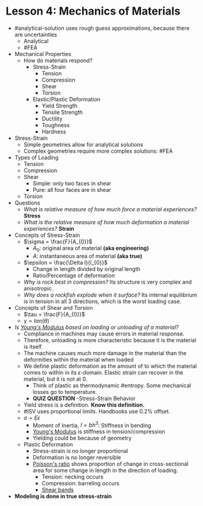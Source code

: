 # Lesson 4: Mechanics of Materials

- #analytical-solution uses rough guess approximations, because there are uncertainties
  - Analytical
  - #FEA
- Mechanical Properties
  - How do materials respond?
    - Stress-Strain
      - Tension
      - Compression
      - Shear
      - Torsion
    - Elastic/Plastic Deformation
      - Yield Strength
      - Tensile Strength
      - Ductility
      - Toughness
      - Hardness
- Stress-Strain
  - Simple geometries allow for analytical solutions
  - Complex geometries require more complex solutions: #FEA
- Types of Loading
  - Tension
  - Compression
  - Shear
    - Simple: only two faces in shear
    - Pure: all four faces are in shear
  - Torsion
- Questions
  - _What is relative measure of how much force a material experiences?_ **Stress**
  - _What is the relative measure of how much deformation a material experiences?_ **Strain**
- Concepts of Stress-Strain
  - $\sigma = \frac{F}{A_{0}}$ 
    - $A_{0}$: original area of material **(aka engineering)**
    - $A$: instantaneous area of material **(aka true)**
  - $\epsilon = \frac{\Delta l}{l_{0}}$
    - Change in length divided by original length
    - Ratio/Percentage of deformation
  - _Why is rock best in compression?_ Its structure is very complex and anisotropic.
  - _Why does a rockfish explode when it surface?_ Its internal equilibrium is in tension in all 3 directions, which is the worst loading case.
- Concepts of Shear and Torsion
  - $\tau = \frac{F}{A_{0}}$
  - $\gamma = tan(\theta)$
- _Is [Young's Modulus](youngs-modulus.md) based on loading or unloading of a material?_
  - Compliance in machines may cause errors in material response.
  - Therefore, unloading is more characteristic because it is the material is itself.
  - The machine causes much more damage in the material than the deformities within the material when loaded
  - We define plastic deformation as the amount of to which the material comes to within in its $\epsilon$-domain. Elastic strain can recover in the material, but it is not at 0.
    - Think of plastic as thermodynamic #entropy. Some mechanical losses go to temperature.
    - **QUIZ QUESTION**
-Stress-Strain Behavior
  - Yield stress is a definition. **Know this definition.**
  - #ISV uses proportional limits. Handbooks use 0.2% offset.
  - $\sigma = E\epsilon$ 
    - Moment of Inertia, $I = bh^{3}$: Stiffness in bending
    - [Young's Modulus](youngs-modulus.md) is stiffness in tension/compression
    - Yielding could be because of geometry
  - Plastic Deformation
    - Stress-strain is no longer proportional
    - Deformation is no longer reversible
    - [Poisson's ratio](../engr-727-001-advanced-mechanics-of-materials/poissons-ratio.md) shows proportion of change in cross-sectional area for some change in length in the direction of loading.
      - Tension: necking occurs
      - Compression: barreling occurs
      - [Shear bands](shear-bands.md)
- **Modeling is done in true stress-strain**
